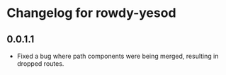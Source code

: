 # Changelog for rowdy-yesod

## 0.0.1.1

- Fixed a bug where path components were being merged, resulting in dropped
  routes.
